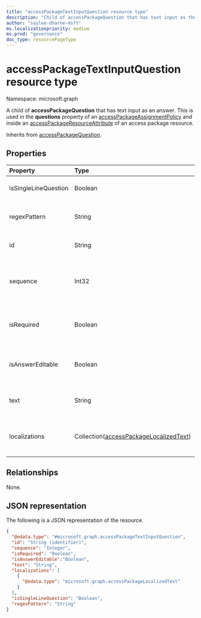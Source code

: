 ```yaml
---
title: "accessPackageTextInputQuestion resource type"
description: "Child of accessPackageQuestion that has text input as the question's answer format."
author: "saylee-dharne-msft"
ms.localizationpriority: medium
ms.prod: "governance"
doc_type: resourcePageType
---
```


# accessPackageTextInputQuestion resource type

Namespace: microsoft.graph

A child of **accessPackageQuestion** that has text input as an answer.  This is used in the **questions** property of an [accessPackageAssignmentPolicy](../resources/accesspackageassignmentpolicy.md) and inside an [accessPackageResourceAttribute](../resources/accesspackageresourceattribute.md) of an access package resource.

Inherits from [accessPackageQuestion](../resources/accesspackagequestion.md).

## Properties
|Property|Type|Description|
|:---|:---|:---|
|isSingleLineQuestion|Boolean|Indicates whether the answer will be in single or multiple line format.|
|regexPattern | String | This is the [regex pattern](https://docs.microsoft.com/en-us/dotnet/standard/base-types/regular-expression-language-quick-reference) that the text answer to this question must follow.  |
|id|String|ID of the question. Inherited from [accessPackageQuestion](../resources/accesspackagequestion.md).|
|sequence|Int32|Relative position of this question when displaying a list of questions to the requestor. Inherited from [accessPackageQuestion](../resources/accesspackagequestion.md).|
|isRequired|Boolean|Indicates whether the requestor is required to supply an answer or not. Inherited from [accessPackageQuestion](../resources/accesspackagequestion.md).|
|isAnswerEditable|Boolean| Specifies whether the requestor is allowed to edit answers to questions. Inherited from [accessPackageQuestion](../resources/accesspackagequestion.md).|
|text|String|The text of the question to show to the requestor. Inherited from [accessPackageQuestion](../resources/accesspackagequestion.md).|
|localizations|Collection([accessPackageLocalizedText](../resources/accesspackagelocalizedtext.md))|The text of the question represented in a format for a specific locale. Inherited from [accessPackageQuestion](../resources/accesspackagequestion.md).|


## Relationships
None.

## JSON representation
The following is a JSON representation of the resource.
<!-- {
  "blockType": "resource",
  "@odata.type": "microsoft.graph.accessPackageTextInputQuestion"
}
-->
``` json
{
  "@odata.type": "#microsoft.graph.accessPackageTextInputQuestion",
  "id": "String (identifier)",
  "sequence": "Integer",
  "isRequired": "Boolean",
  "isAnswerEditable":"Boolean", 
  "text": "String",
  "localizations": [
    {
      "@odata.type": "microsoft.graph.accessPackageLocalizedText"
    }
  ],
  "isSingleLineQuestion": "Boolean",
  "regexPattern": "String"
}
```

